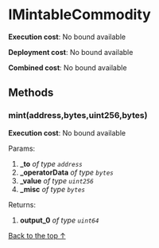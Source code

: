 # IMintableCommodity


**Execution cost**: No bound available

**Deployment cost**: No bound available

**Combined cost**: No bound available




## Methods
### mint(address,bytes,uint256,bytes)


**Execution cost**: No bound available


Params:

1. **_to** *of type `address`*
2. **_operatorData** *of type `bytes`*
3. **_value** *of type `uint256`*
4. **_misc** *of type `bytes`*

Returns:


1. **output_0** *of type `uint64`*

[Back to the top ↑](#imintablecommodity)
